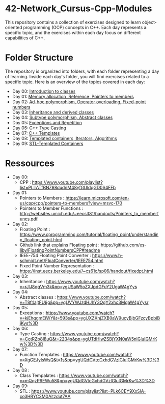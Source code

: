 # 42-Network_Cursus-Cpp-Modules

This repository contains a collection of exercises designed to learn object-oriented programming (OOP) concepts in C++. Each day represents a specific topic, and the exercises within each day focus on different capabilities of C++.

# Folder Structure
The repository is organized into folders, with each folder representing a day of learning. Inside each day's folder, you will find exercises related to a specific topic. Here is an overview of the topics covered in each day:

- Day 00: [Introduction to classes](/42-Network_Cursus-Cpp-Module-00)
- Day 01: [Memory allocation, Reference, Pointers to members](/42-Network_Cursus-Cpp-Module-01)
- Day 02: [Ad-hoc polymorphism, Operator overloading, Fixed-point numbers](/42-Network_Cursus-Cpp-Module-02)
- Day 03: [Inheritance and derived classes](/42-Network_Cursus-Cpp-Module-03)
- Day 04: [Subtype polymorphism, Abstract classes](/42-Network_Cursus-Cpp-Module-04)
- Day 05: [Exceptions and Repetition](/42-Network_Cursus-Cpp-Module-05)
- Day 06: [C++ Type Casting](/42-Network_Cursus-Cpp-Module-06)
- Day 07: [C++ Templates](/42-Network_Cursus-Cpp-Module-07)
- Day 08: [Templated containers, Iterators, Algorithms](/42-Network_Cursus-Cpp-Module-08)
- Day 09: [STL-Templated Containers](/42-Network_Cursus-Cpp-Module-09)

# Ressources
- Day 00:
    - CPP : https://www.youtube.com/playlist?list=PLlrATfBNZ98dudnM48yfGUldqGD0S4FFb
- Day 01:
    - Pointers to Members : https://learn.microsoft.com/en-us/cpp/cpp/pointers-to-members?view=msvc-170
    - Pointers to Member Functions : http://websites.umich.edu/~eecs381/handouts/Pointers_to_memberfuncs.pdf
- Day 02:
    - Floating Point : https://www.cprogramming.com/tutorial/floating_point/understanding_floating_point.html
    - Github link that explains Floating point : https://github.com/es-liby/FloatingPointNumbersCPP#readme
    - IEEE-754 Floating Point Converter : https://www.h-schmidt.net/FloatConverter/IEEE754.html
    - Fixed Point Number Representation : https://inst.eecs.berkeley.edu//~cs61c/sp06/handout/fixedpt.html
- Day 03:
    - Inheritance : https://www.youtube.com/watch?v=rJlJ8qqVm3k&pp=ygUSaW5oZXJpdGFuY2UgaW4gYys
- Day 04:
    - Abstract classes : https://www.youtube.com/watch?v=T8f4ajtFU9g&pp=ygUVYWJzdHJhY3QgY2xhc3MgaW4gYysr
- Day 05:
    - Exceptions : https://www.youtube.com/watch?v=kjEhqgmEiWY&t=593s&pp=ygUXZXhjZXB0aW9ucyBjbGFzcyBpbiBjKys%3D
- Day 06:
    - Type Casting : https://www.youtube.com/watch?v=CotRZp8l8uQ&t=2234s&pp=ygUTdHlwZSBjYXN0aW5nIGluIGMrKw%3D%3D
- Day 07:
    - Function Templates : https://www.youtube.com/watch?v=XgGEJylsWsQ&t=1s&pp=ygUQdGVtcGxhdGVzIGluIGMrKw%3D%3D
- Day 08 :
    - Class Tempalates : https://www.youtube.com/watch?v=mQqzP9EWu58&pp=ygUQdGVtcGxhdGVzIGluIGMrKw%3D%3D
- Day 09:
    - STL : https://www.youtube.com/playlist?list=PLk6CEY9XxSIA-xo3HRYC3M0Aitzdut7AA
